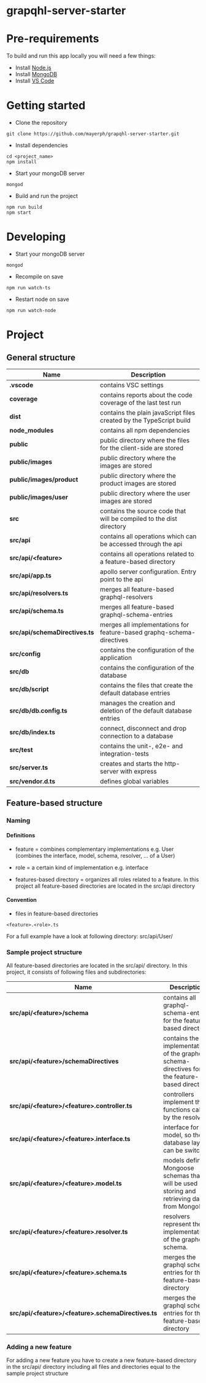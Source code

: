 # grapqhl-server-starter

# Pre-requirements

To build and run this app locally you will need a few things:

-   Install [Node.js](https://nodejs.org/en/)
-   Install [MongoDB](https://docs.mongodb.com/manual/installation/)
-   Install [VS Code](https://code.visualstudio.com/)

# Getting started

-   Clone the repository

```
git clone https://github.com/mayerph/grapqhl-server-starter.git
```

-   Install dependencies

```
cd <project_name>
npm install
```

-   Start your mongoDB server

```
mongod
```

-   Build and run the project

```
npm run build
npm start
```

# Developing

- Start your mongoDB server

```
mongod
```

- Recompile on save
```
npm run watch-ts
```

- Restart node on save
```
npm run watch-node
```

# Project
## General structure
| Name | Description |
| ---------------------------------------------- | -----------------------------------------------------------------------------------------------|
| **.vscode**                                    | contains VSC settings                                                                           |
| **coverage**                                   | contains reports about the code coverage of the last test run                                   |
| **dist**                                       | contains the plain javaScript files created by the TypeScript build                             |
| **node_modules**                               | contains all npm dependencies                                                                   |
| **public**                                     | public directory where the files for the client-side are stored                                 |
| **public/images**                              | public directory where the images are stored                                                   |
| **public/images/product**                      | public directory where the product images are stored                                           |
| **public/images/user**                         | public directory where the user images are stored                                               |
| **src**                                        | contains the source code that will be compiled to the dist directory                           |
| **src/api**                                    | contains all operations which can be accessed through the api                                   |
| **src/api/\<feature>**                         | contains all operations related to a feature-based directory                                   |
| **src/api/app.ts**                             | apollo server configuration. Entry point to the api                                             |
| **src/api/resolvers.ts**                       | merges all feature-based graphql-resolvers                                                     |
| **src/api/schema.ts**                          | merges all feature-based graphql-schema-entries                                                 |
| **src/api/schemaDirectives.ts**                | merges all implementations for feature-based graphq-schema-directives                           |
| **src/config**                                 | contains the configuration of the application                                                   |
| **src/db**                                     | contains the configuration of the database                                                     |
| **src/db/script**                              | contains the files that create the default database entries                                     |
| **src/db/db.config.ts**                        | manages the creation and deletion of the default database entries                               |
| **src/db/index.ts**                            | connect, disconnect and drop connection to a database                                           |
| **src/test**                                   | contains the unit-, e2e- and integration-tests                                                 |
| **src/server.ts**                              | creates and starts the http-server with express                                                 |
| **src/vendor.d.ts**                            | defines global variables                                                                       |


## Feature-based structure
### Naming
#### Definitions
- feature = combines complementary implementations
e.g. User (combines the interface, model, schema, resolver, ... of a User)

- role = a certain kind of implementation
e.g. interface

- features-based directory = organizes all roles related to a feature. In this project all feature-based directories are located in the src/api directory

#### Convention

- files in feature-based directories

```
<feature>.<role>.ts
```

For a full example have a look at following directory:
src/api/User/

### Sample project structure
All feature-based directories are located in the src/api/ directory. 
In this project, it consists of following files and subdirectories:

| Name | Description |
| ---------------------------------------------- | -----------------------------------------------------------------------------------------------|
| **src/api/\<feature>/schema**                  | contains all graphql-schema-entries for the feature-based directory                             |
| **src/api/\<feature>/schemaDirectives**        | contains the implementations of the graphql-schema-directives for the feature-based directory |
| **src/api/\<feature>/\<feature>.controller.ts**| controllers implement the functions called by the resolvers                                     |
| **src/api/\<feature>/\<feature>.interface.ts** | interface for the model, so the database layer can be switched                                 |
| **src/api/\<feature>/\<feature>.model.ts**     | models define Mongoose schemas that will be used in storing and retrieving data from MongoDB   |
| **src/api/\<feature>/\<feature>.resolver.ts**  | resolvers represent the implementation of the graphql-schema.                                   |
| **src/api/\<feature>/\<feature>.schema.ts**    | merges the graphql schema entries for the feature-based directory                               |
| **src/api/\<feature>/\<feature>.schemaDirectives.ts**    | merges the graphql schema entries for the feature-based directory                     |

### Adding a new feature
For adding a new feature you have to create a new feature-based directory in the src/api/ directory including all files and directories equal to the sample project structure
